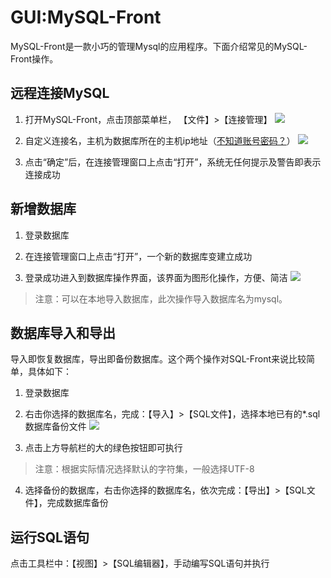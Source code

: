 # GUI:MySQL-Front

MySQL-Front是一款小巧的管理Mysql的应用程序。下面介绍常见的MySQL-Front操作。

## 远程连接MySQL

1. 打开MySQL-Front，点击顶部菜单栏， 【文件】>【连接管理】
     ![](http://libs.websoft9.com/Websoft9/DocsPicture/zh/mysql/websoft9-mysql-fronttest.png)

2. 自定义连接名，主机为数据库所在的主机ip地址（[不知道账号密码？](/zh/stack-accounts.md)）
   ![](http://libs.websoft9.com/Websoft9/DocsPicture/zh/mysql/websoft9-mysql-frontcome.png)

3. 点击“确定”后，在连接管理窗口上点击“打开”，系统无任何提示及警告即表示连接成功

## 新增数据库

1. 登录数据库

2. 在连接管理窗口上点击“打开”，一个新的数据库变建立成功

3. 登录成功进入到数据库操作界面，该界面为图形化操作，方便、简洁
  ![](http://libs.websoft9.com/Websoft9/DocsPicture/zh/mysql/websoft9-mysql-frontteacher3.png)

> 注意：可以在本地导入数据库，此次操作导入数据库名为mysql。

## 数据库导入和导出

导入即恢复数据库，导出即备份数据库。这个两个操作对SQL-Front来说比较简单，具体如下：

1. 登录数据库

2. 右击你选择的数据库名，完成：【导入】>【SQL文件】，选择本地已有的*.sql数据库备份文件
   ![](http://libs.websoft9.com/Websoft9/DocsPicture/zh/mysql/websoft-mysql-frontcome2.png)

3. 点击上方导航栏的大的绿色按钮即可执行

  >注意：根据实际情况选择默认的字符集，一般选择UTF-8

4. 选择备份的数据库，右击你选择的数据库名，依次完成：【导出】>【SQL文件】，完成数据库备份

## 运行SQL语句
 
点击工具栏中：【视图】>【SQL编辑器】，手动编写SQL语句并执行